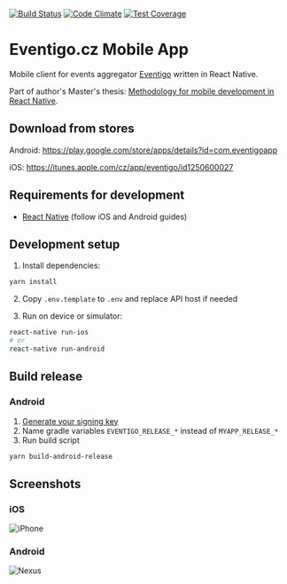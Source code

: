 [![Build Status](https://travis-ci.org/filipsuk/eventigo-app.svg?branch=master)](https://travis-ci.org/filipsuk/eventigoApp)
[![Code Climate](https://codeclimate.com/github/filipsuk/eventigo-app/badges/gpa.svg)](https://codeclimate.com/github/filipsuk/eventigo-app)
[![Test Coverage](https://codeclimate.com/github/filipsuk/eventigo-app/badges/coverage.svg)](https://codeclimate.com/github/filipsuk/eventigo-app/coverage)

# Eventigo.cz Mobile App
Mobile client for events aggregator [Eventigo](https://github.com/eventigo/eventigo-web) written in React Native.

Part of author's Master's thesis: [Methodology for mobile development in React Native](https://vskp.vse.cz/68718_metodika_pro_vyvoj_mobilnich_aplikaci_vreact_native).

## Download from stores
Android: https://play.google.com/store/apps/details?id=com.eventigoapp

iOS: https://itunes.apple.com/cz/app/eventigo/id1250600027 


## Requirements for development
- [React Native](http://facebook.github.io/react-native/docs/getting-started.html) (follow iOS and Android guides)

## Development setup
1. Install dependencies:
```bash
yarn install
```
2. Copy `.env.template` to `.env` and replace API host if needed

3. Run on device or simulator:
```bash
react-native run-ios
# or 
react-native run-android
```

## Build release

### Android
1. [Generate your signing key](http://facebook.github.io/react-native/docs/signed-apk-android.html)
2. Name gradle variables `EVENTIGO_RELEASE_*` instead of `MYAPP_RELEASE_*`
3. Run build script
```bash
yarn build-android-release
```

## Screenshots
### iOS
![iPhone](https://cloud.githubusercontent.com/assets/6044955/24909627/f371467e-1ec4-11e7-8d83-8ae6c8b2cbd6.png)

### Android
![Nexus](https://cloud.githubusercontent.com/assets/6044955/24932273/0f85d91e-1f11-11e7-8529-d08512398a04.png)
